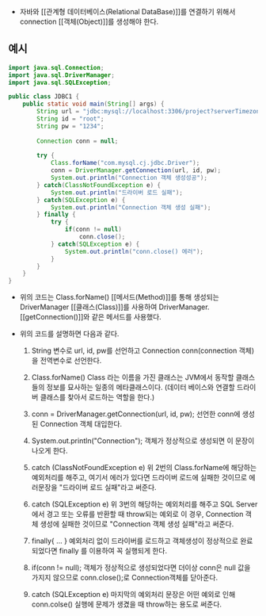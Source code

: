 - 자바와 [[관계형 데이터베이스(Relational DataBase)]]를 연결하기 위해서 connection [[객체(Object)]]를 생성해야 한다.

## 예시

```java
import java.sql.Connection; 
import java.sql.DriverManager; 
import java.sql.SQLException;

public class JDBC1 {
	public static void main(String[] args) {
		String url = "jdbc:mysql://localhost:3306/project?serverTimezone=UTC";
		String id = "root";
		String pw = "1234"; 
		
		Connection conn = null; 
		
		try { 
			Class.forName("com.mysql.cj.jdbc.Driver"); 
			conn = DriverManager.getConnection(url, id, pw); 
			System.out.println("Connection 객체 생성성공"); 
		} catch(ClassNotFoundException e) { 
			System.out.println("드라이버 로드 실패"); 
		} catch(SQLException e) { 
			System.out.println("Connection 객체 생성 실패"); 
		} finally { 
			try { 
				if(conn != null) 
					conn.close(); 
			} catch(SQLException e) { 
				System.out.println("conn.close() 에러"); 
			}
		}
	}
}
```

- 위의 코드는 Class.forName() [[메서드(Method)]]를 통해 생성되는 DriverManager [[클래스(Class)]]를 사용하여 DriverManager.[[getConnection()]]와 같은 메서드를 사용했다.

- 위의 코드를 설명하면 다음과 같다.

	1. String 변수로 url, id, pw를 선언하고 Connection conn(connection 객체)을 전역변수로 선언한다.
	
	2. Class.forName() Class 라는 이름을 가진 클래스는 JVM에서 동작할 클래스들의 정보를 묘사하는 일종의 메타클래스이다. (데이터 베이스와 연결할 드라이버 클래스를 찾아서 로드하는 역할을 한다.)
	
	3. conn = DriverManager.getConnection(url, id, pw); 선언한 conn에 생성된 Connection 객체 대입한다. 
	
	4. System.out.println("Connection"); 객체가 정상적으로 생성되면 이 문장이 나오게 한다.
	
	5. catch (ClassNotFoundException e) 위 2번의 Class.forName에 해당하는 예외처리를 해주고, 여기서 에러가 있다면 드라이버 로드에 실패한 것이므로 에러문장을 "드라이버 로드 실패"라고 써준다.
	
	6. catch (SQLException e) 위 3번의 해당하는 예외처리를 해주고 SQL Server에서 경고 또는 오류를 반환할 때 throw되는 예외로 이 경우, Connection 객체 생성에 실패한 것이므로 "Connection 객체 생성 실패"라고 써준다.
	
	7. finally{ ... } 예외처리 없이 드라이버를 로드하고 객체생성이 정상적으로 완료되었다면 finally 를 이용하여 꼭 실행되게 한다.
	
	8. if(conn != null); 객체가 정상적으로 생성되었다면 더이상 conn은 null 값을 가지지 않으므로 conn.close();로 Connection객체를 닫아준다.
	
	9. catch (SQLException e) 마지막의 예외처리 문장은 어떤 예외로 인해 conn.colse() 실행에 문제가 생겼을 때 throw하는 용도로 써준다.

​